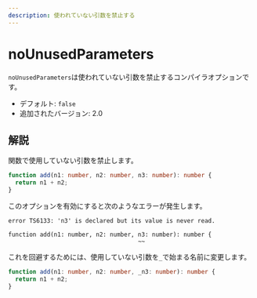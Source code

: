 ```yaml
---
description: 使われていない引数を禁止する
---
```


# noUnusedParameters

`noUnusedParameters`は使われていない引数を禁止するコンパイラオプションです。

- デフォルト: `false`
- 追加されたバージョン: 2.0

## 解説

関数で使用していない引数を禁止します。

```ts
function add(n1: number, n2: number, n3: number): number {
  return n1 + n2;
}
```

このオプションを有効にすると次のようなエラーが発生します。

```text
error TS6133: 'n3' is declared but its value is never read.

function add(n1: number, n2: number, n3: number): number {
                                     ~~
```

これを回避するためには、使用していない引数を`_`で始まる名前に変更します。

```ts
function add(n1: number, n2: number, _n3: number): number {
  return n1 + n2;
}
```

